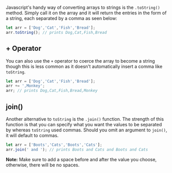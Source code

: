 
Javascript's handy way of converting arrays to strings is the
`.toString()` method. Simply call it on the array and it will
return the entries in the form of a string, each separated by
a comma as seen below:

```javascript
let arr = ['Dog','Cat','Fish','Bread'];
arr.toString(); // prints Dog,Cat,Fish,Bread
```

## + Operator

You can also use the `+` operator to coerce the array to become
a string though this is less common as it doesn't automatically
insert a comma like `toString`.

```javascript
let arr = ['Dog','Cat','Fish','Bread'];
arr += ',Monkey';
arr; // prints Dog,Cat,Fish,Bread,Monkey
```

## join()

Another alternative to `toString` is the `.join()` function.
The strength of this function is that you can specify what you
want the values to be separated by whereas `toString` used commas.
Should you omit an argument to `join()`, it will default to commas.

```javascript
let arr = ['Boots','Cats','Boots','Cats'];
arr.join(' and '); // prints Boots and Cats and Boots and Cats
```

**Note:** Make sure to add a space before and after the value you choose, otherwise,
there will be no spaces.
